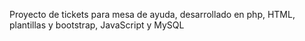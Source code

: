 Proyecto de tickets para mesa de ayuda, desarrollado en php, HTML, plantillas y bootstrap, JavaScript y MySQL

